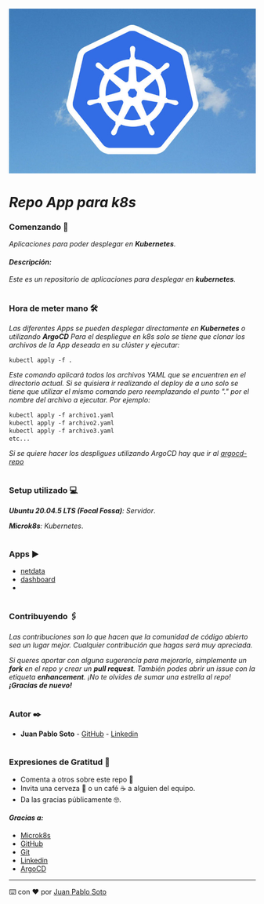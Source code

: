 ![Imagen.](/image/k8s.jpg "Imagen.")

#
# _Repo App para k8s_

### Comenzando 🚀
_Aplicaciones para poder desplegar en **Kubernetes**._

#### _Descripción:_
_Este es un repositorio de aplicaciones para desplegar en **kubernetes**._


# 
### Hora de meter mano 🛠️
_Las diferentes Apps se pueden desplegar directamente en **Kubernetes** o utilizando **ArgoCD**_
_Para el despliegue en k8s solo se tiene que clonar los archivos de la App deseada en su clúster y ejecutar:_

```
kubectl apply -f .
```
_Este comando aplicará todos los archivos YAML que se encuentren en el directorio actual._
_Si se quisiera ir realizando el deploy de a uno solo se tiene que utilizar el mismo comando pero reemplazando el punto "." por el nombre del archivo a ejecutar. Por ejemplo:_

```
kubectl apply -f archivo1.yaml
kubectl apply -f archivo2.yaml
kubectl apply -f archivo3.yaml
etc...
```
_Si se quiere hacer los despligues utilizando ArgoCD hay que ir al [argocd-repo](https://github.com/parrot26/argocd-repo)_

#
### Setup utilizado 💻

_**Ubuntu 20.04.5 LTS (Focal Fossa)**: Servidor_.

_**Microk8s**: Kubernetes_. 

#
### Apps ▶️ 

* [netdata](https://github.com/parrot26/my-app/tree/main/netdata/manifests)
* [dashboard](https://github.com/parrot26/my-app/tree/main/dashboard/manifests)
*



# 
### Contribuyendo 🖇️

_Las contribuciones son lo que hacen que la comunidad de código abierto sea un lugar mejor. Cualquier contribución que hagas será muy apreciada._

_Si queres aportar con alguna sugerencia para mejorarlo, simplemente un **fork** en el repo y crear un **pull request**. También podes abrir un issue con la etiqueta **enhancement**. ¡No te olvides de sumar una estrella al repo! **¡Gracias de nuevo!**_

# 
### Autor ✒️

* **Juan Pablo Soto** - [GitHub](https://github.com/parrot26) - [Linkedin](www.linkedin.com/in/juanpablosoto26)



# 
### Expresiones de Gratitud 🎁

* Comenta a otros sobre este repo 📢
* Invita una cerveza 🍺 o un café ☕ a alguien del equipo. 
* Da las gracias públicamente 🤓.

#### _Gracias a:_

* [Microk8s](https://microk8s.io)
* [GitHub](https://github.com/)
* [Git](https://git-scm.com/)
* [Linkedin](https://www.linkedin.com/)
* [ArgoCD](https://argoproj.github.io/cd/)


---
⌨️ con ❤️ por [Juan Pablo Soto](https://github.com/parrot26)
